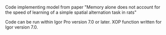 Code implementing model from paper "Memory alone does not account for the speed of learning of a simple spatial alternation task in rats"

Code can be run within Igor Pro version 7.0 or later. XOP function written for Igor version 7.0.
